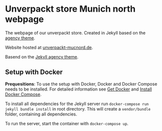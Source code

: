# Unverpackt store Munich north webpage

The webpage of our unverpackt store. Created in Jekyll based on the [agency theme](https://startbootstrap.com/theme/agency).

Website hosted at [unverpackt-mucnord.de](https://unverpackt-mucnord.de).

Basend on the [Jekyll agency theme](https://github.com/raviriley/agency-jekyll-theme).

## Setup with Docker

**Prequesitions**:
To use the setup with Docker, Docker and Docker Compose needs to be installed. For detailed information see [Get Docker](https://docs.docker.com/get-docker/) and [Install Docker Compose](https://docs.docker.com/compose/install/).

To install all dependencies for the Jekyll server run `docker-compose run jekyll bundle install` in root directory. This will create a `vendor/bundle` folder, containing all dependencies.

To run the server, start the container with `docker-compose up`.
